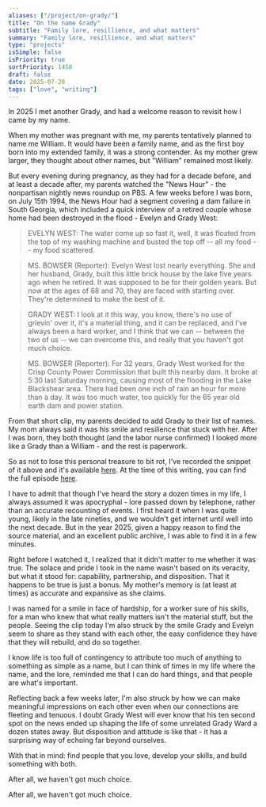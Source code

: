 ```yaml
---
aliases: ["/project/on-grady/"]
title: "On the name Grady"
subtitle: "Family lore, resillience, and what matters"
summary: "Family lore, resillience, and what matters"
type: "projects"
isSimple: false
isPriority: true
sortPriority: 1450
draft: false
date: 2025-07-20
tags: ["love", "writing"]
---
```


In 2025 I met another Grady, and had a welcome reason to revisit how I came by my name. 

When my mother was pregnant with me, my parents tentatively planned to name me William. It would have been a family name, and as the first boy born into my extended family, it was a strong contender. As my mother grew larger, they thought about other names, but "William" remained most likely.

But every evening during pregnancy, as they had for a decade before, and at least a decade after, my parents watched the "News Hour" - the nonpartisan nightly news roundup on PBS. A few weeks before I was born, on July 15th 1994, the News Hour had a segment covering a dam failure in South Georgia, which included a quick interview of a retired couple whose home had been destroyed in the flood - Evelyn and Grady West:

> EVELYN WEST: The water come up so fast it, well, it was floated from the top of my washing machine and busted the top off -- all my food -- my food scattered.

> MS. BOWSER (Reporter): Evelyn West lost nearly everything. She and her husband, Grady, built this little brick house by the lake five years ago when he retired. It was supposed to be for their golden years. But now at the ages of 68 and 70, they are faced with starting over. They're determined to make the best of it.

> GRADY WEST: I look at it this way, you know, there's no use of grievin' over it, it's a material thing, and it can be replaced, and I've always been a hard worker, and I think that we can -- between the two of us -- we can overcome this, and really that you haven't got much choice.

> MS. BOWSER (Reporter): For 32 years, Grady West worked for the Crisp County Power Commission that built this nearby dam. It broke at 5:30 last Saturday morning, causing most of the flooding in the Lake Blackshear area. There had been one inch of rain an hour for more than a day. It was too much water, too quickly for the 65 year old earth dam and power station. 

From that short clip, my parents decided to add Grady to their list of names. My mom always said it was his smile and resilience that stuck with her. After I was born, they both thought (and the labor nurse confirmed) I looked more like a Grady than a William - and the rest is paperwork. 

So as not to lose this personal treasure to bit rot, I've recorded the snippet of it above and it's available [here](https://drive.google.com/file/d/1XxtK_ZznkVUu3xH60I7Vp-AlkgZ1szbS/view?usp=sharing).
At the time of this writing, you can find the full episode [here](https://americanarchive.org/catalog/cpb-aacip-507-zc7rn31636). 

I have to admit that though I've heard the story a dozen times in my life, I always assumed it was apocryphal - lore passed down by telephone, rather than an accurate recounting of events. I first heard it when I was quite young, likely in the late nineties, and we wouldn't get internet until well into the next decade. But in the year 2025, given a happy reason to find the source material, and an excellent public archive, I was able to find it in a few minutes.

Right before I watched it, I realized that it didn't matter to me whether it was true. The solace and pride I took in the name wasn't based on its veracity, but what it stood for: capability, partnership, and disposition. That it happens to be true is just a bonus. My mother's memory is (at least at times) as accurate and expansive as she claims. 

I was named for a smile in face of hardship, for a worker sure of his skills, for a man who knew that what really matters isn't the material stuff, but the people. Seeing the clip today I'm also struck by the smile Grady and Evelyn seem to share as they stand with each other, the easy confidence they have that they will rebuild, and do so together.

I know life is too full of contingency to attribute too much of anything to something as simple as a name, but I can think of times in my life where the name, and the lore, reminded me that I can do hard things, and that people are what's important.

Reflecting back a few weeks later, I'm also struck by how we can make meaningful impressions on each other even when our connections are fleeting and tenuous. I doubt Grady West will ever know that his ten second spot on the news ended up shaping the life of some unrelated Grady Ward a dozen states away. But disposition and attitude is like that - it has a surprising way of echoing far beyond ourselves.

With that in mind: find people that you love, develop your skills, and build something with both. 

After all, we haven't got much choice.



After all, we haven't got much choice.

